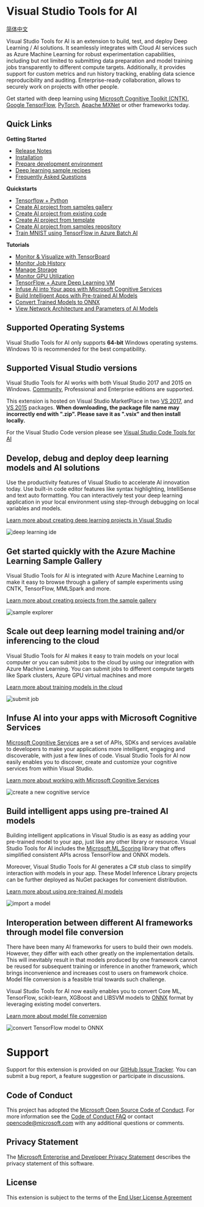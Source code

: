  # Visual Studio Tools for AI

[简体中文](docs/zh-hans/README.md)

Visual Studio Tools for AI is an extension to build, test, and deploy Deep Learning / AI solutions. It seamlessly integrates with Cloud AI services such as Azure Machine Learning for robust experimentation capabilities, including but not limited to submitting data preparation and model training jobs transparently to different compute targets. Additionally, it provides support for custom metrics and run history tracking, enabling data science reproducibility and auditing. Enterprise-ready collaboration, allows to securely work on projects with other people.

Get started with deep learning using [Microsoft Cognitive Toolkit (CNTK)](http://www.microsoft.com/en-us/cognitive-toolkit), [Google TensorFlow](https://www.tensorflow.org), [PyTorch](https://pytorch.org/), [Apache MXNet](https://mxnet.incubator.apache.org/) or other frameworks today.

## Quick Links
**Getting Started**

- [Release Notes](docs/release-notes.md)
- [Installation](docs/installation.md)
- [Prepare development environment](docs/prepare-localmachine.md)
- [Deep learning sample recipes](https://github.com/Microsoft/samples-for-ai)
- [Frequently Asked Questions](docs/faq.md)

**Quickstarts**

- [Tensorflow + Python](docs/tensorflow-local.md)
- [Create AI project from samples gallery](docs/quickstart-00-project-from-azuremachinelearning-gallery.md)
- [Create AI project from existing code](docs/quickstart-01-project-from-existing.md)
- [Create AI project from template](docs/quickstart-02-project-from-template.md)
- [Create AI project from samples repository](docs/quickstart-03-project-from-repository.md)
- [Train MNIST using TensorFlow in Azure Batch AI](docs/quickstart-04-train-azure-batchai.md)

**Tutorials**

- [Monitor & Visualize with TensorBoard](docs/monitor-tensorboard.md)
- [Monitor Job History](docs/job-history.md)
- [Manage Storage](docs/manage-storage.md)
- [Monitor GPU Utilization](docs/gpu-utilization.md)
- [TensorFlow + Azure Deep Learning VM](docs/tensorflow-vm.md)
- [Infuse AI into Your apps with Microsoft Cognitive Services](docs/cognitive-services.md)
- [Build Intelligent Apps with Pre-trained AI Models](docs/model-inference.md)
- [Convert Trained Models to ONNX](docs/model-converter.md)
- [View Network Architecture and Parameters of AI Models](docs/model-viewer.md)


## Supported Operating Systems
Visual Studio Tools for AI only supports **64-bit** Windows operating systems.
Windows 10 is recommended for the best compatibility.


## Supported Visual Studio versions
Visual Studio Tools for AI works with both Visual Studio 2017 and 2015 on Windows.
[Community](https://www.visualstudio.com/downloads/), Professional and Enterprise editions are supported.

This extension is hosted on Visual Studio MarketPlace in two
[VS 2017](https://marketplace.visualstudio.com/items?itemName=ms-toolsai.vstoolsai-vs2017),
and [VS 2015](https://marketplace.visualstudio.com/items?itemName=ms-toolsai.vstoolsai-vs2015) packages.
**When downloading, the package file name may incorrectly end with ".zip".
Please save it as ".vsix" and then install locally.**

For the Visual Studio Code version please see [Visual Studio Code Tools for AI](http://aka.ms/vscodetoolsforai)

## Develop, debug and deploy deep learning models and AI solutions  
Use the productivity features of Visual Studio to accelerate AI innovation today. Use built-in code editor features like syntax highlighting, IntelliSense and text auto formatting. You can interactively test your deep learning application in your local environment using step-through debugging on local variables and models. 

[Learn more about creating deep learning projects in Visual Studio](docs/quickstart-02-project-from-template.md)

![deep learning ide](docs/media/ide.png)

## Get started quickly with the Azure Machine Learning Sample Gallery  
Visual Studio Tools for AI is integrated with Azure Machine Learning to make it easy to browse through a gallery of sample experiments using CNTK, TensorFlow, MMLSpark and more. 

[Learn more about creating projects from the sample gallery](docs/quickstart-00-project-from-azuremachinelearning-gallery.md) 
 
![sample explorer](docs/media/gallery.png)

## Scale out deep learning model training and/or inferencing to the cloud
Visual Studio Tools for AI makes it easy to train models on your local computer or you can submit jobs to the cloud by using our integration with Azure Machine Learning. You can submit jobs to different compute targets like Spark clusters, Azure GPU virtual machines and more  

[Learn more about training models in the cloud](docs/tensorflow-vm.md) 
 
![submit job](docs/media/submitjobs.png)

## Infuse AI into your apps with Microsoft Cognitive Services
[Microsoft Cognitive Services](https://azure.microsoft.com/en-us/services/cognitive-services/) are a set of APIs, SDKs and services available to developers to make your applications more intelligent, engaging and discoverable, with just a few lines of code.
Visual Studio Tools for AI now easily enables you to discover, create and customize your cognitive services from within Visual Studio.

[Learn more about working with Microsoft Cognitive Services](docs/cognitive-services.md)

![create a new cognitive service](docs/media/cognitive-services/create-service.png)

## Build intelligent apps using pre-trained AI models
Building intelligent applications in Visual Studio is as easy as adding your pre-trained model to your app, just like any other library or resource.
Visual Studio Tools for AI includes the [Microsoft.ML.Scoring](https://www.nuget.org/packages/Microsoft.ML.Scoring/) library that offers simplified consistent APIs across TensorFlow and ONNX models.

Moreover, Visual Studio Tools for AI generates a C# stub class to simplify interaction with models in your app.
These Model Inference Library projects can be further deployed as NuGet packages for convenient distribution.

[Learn more about using pre-trained AI models](docs/model-inference.md)

![import a model](docs/media/model-inference/importer_dialog.png)

## Interoperation between different AI frameworks through model file conversion
There have been many AI frameworks for users to build their own models.
However, they differ with each other greatly on the implementation details.
This will inevitably result in that models produced by one framework cannot be reused for subsequent training or inference in another framework, which brings inconvenience and increases cost to users on framework choice.
Model file conversion is a feasible trial towards such challenge.

Visual Studio Tools for AI now easily enables you to convert Core ML, TensorFlow, scikit-learn, XGBoost and LIBSVM models to [ONNX](https://onnx.ai/) format by leveraging existing model converters.

[Learn more about model file conversion](docs/model-converter.md)

![convert TensorFlow model to ONNX](docs/media/model-converter/tensorflow.png)


# Support
Support for this extension is provided on our [GitHub Issue Tracker](http://github.com/Microsoft/vs-tools-for-ai/issues). You can submit a bug report, a feature suggestion or participate in discussions.

## Code of Conduct
This project has adopted the [Microsoft Open Source Code of Conduct]. For more information see the [Code of Conduct FAQ] or contact [opencode@microsoft.com] with any additional questions or comments.

## Privacy Statement
The [Microsoft Enterprise and Developer Privacy Statement] describes the privacy statement of this software.

## License
This extension is subject to the terms of the [End User License Agreement](https://www.visualstudio.com/license-terms/mlt552233/)

[Microsoft Enterprise and Developer Privacy Statement]:https://go.microsoft.com/fwlink/?LinkId=786907&lang=en7
[licensed under the MIT License]: /LICENSE
[Microsoft Open Source Code of Conduct]:https://opensource.microsoft.com/codeofconduct/
[Code of Conduct FAQ]:https://opensource.microsoft.com/codeofconduct/faq/
[opencode@microsoft.com]:mailto:opencode@microsoft.com
